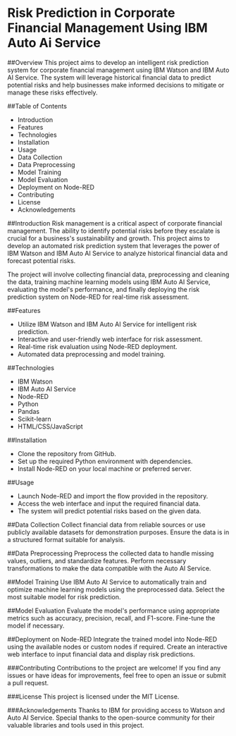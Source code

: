# Risk Prediction in Corporate Financial Management Using IBM Auto Ai Service


##Overview
This project aims to develop an intelligent risk prediction system for corporate financial management using IBM Watson and IBM Auto AI Service. The system will leverage historical financial data to predict potential risks and help businesses make informed decisions to mitigate or manage these risks effectively.

##Table of Contents
- Introduction
- Features
- Technologies
- Installation
- Usage
- Data Collection
- Data Preprocessing
- Model Training
- Model Evaluation
- Deployment on Node-RED
- Contributing
- License
- Acknowledgements

##Introduction
Risk management is a critical aspect of corporate financial management. The ability to identify potential risks before they escalate is crucial for a business's sustainability and growth. This project aims to develop an automated risk prediction system that leverages the power of IBM Watson and IBM Auto AI Service to analyze historical financial data and forecast potential risks.

The project will involve collecting financial data, preprocessing and cleaning the data, training machine learning models using IBM Auto AI Service, evaluating the model's performance, and finally deploying the risk prediction system on Node-RED for real-time risk assessment.

##Features
- Utilize IBM Watson and IBM Auto AI Service for intelligent risk prediction.
- Interactive and user-friendly web interface for risk assessment.
- Real-time risk evaluation using Node-RED deployment.
- Automated data preprocessing and model training.

##Technologies
- IBM Watson
- IBM Auto AI Service
- Node-RED
- Python
- Pandas
- Scikit-learn
- HTML/CSS/JavaScript

##Installation
- Clone the repository from GitHub.
- Set up the required Python environment with dependencies.
- Install Node-RED on your local machine or preferred server.

##Usage
- Launch Node-RED and import the flow provided in the repository.
- Access the web interface and input the required financial data.
- The system will predict potential risks based on the given data.

##Data Collection
Collect financial data from reliable sources or use publicly available datasets for demonstration purposes. Ensure the data is in a structured format suitable for analysis.

##Data Preprocessing
Preprocess the collected data to handle missing values, outliers, and standardize features. Perform necessary transformations to make the data compatible with the Auto AI Service.

##Model Training
Use IBM Auto AI Service to automatically train and optimize machine learning models using the preprocessed data. Select the most suitable model for risk prediction.

##Model Evaluation
Evaluate the model's performance using appropriate metrics such as accuracy, precision, recall, and F1-score. Fine-tune the model if necessary.

##Deployment on Node-RED
Integrate the trained model into Node-RED using the available nodes or custom nodes if required. Create an interactive web interface to input financial data and display risk predictions.

###Contributing
Contributions to the project are welcome! If you find any issues or have ideas for improvements, feel free to open an issue or submit a pull request.

###License
This project is licensed under the MIT License.

###Acknowledgements
Thanks to IBM for providing access to Watson and Auto AI Service.
Special thanks to the open-source community for their valuable libraries and tools used in this project.
